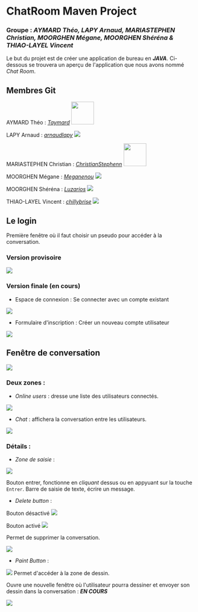 # ChatRoom Maven Project
### Groupe : _AYMARD Théo, LAPY Arnaud, MARIASTEPHEN Christian, MOORGHEN Mégane, MOORGHEN Shéréna & THIAO-LAYEL Vincent_

Le but du projet est de créer une application de bureau en **_JAVA_**. Ci-dessous se trouvera un aperçu de l'application que nous avons nommé _Chat Room_.

## Membres Git

AYMARD Théo : [_Taymard_](https://github.com/Taymard/) <img src="https://user-images.githubusercontent.com/63911484/85231851-db42b780-b3fa-11ea-9e89-467bf5726088.png" width="60" height="60">

LAPY Arnaud : [_arnaudlapy_](https://github.com/arnaudlapy/) <img src="https://user-images.githubusercontent.com/63911484/85231845-d978f400-b3fa-11ea-8d27-8d194b1e05df.png">

MARIASTEPHEN Christian : [_ChristianStephenn_](https://github.com/ChristianStephenn/) <img src="https://user-images.githubusercontent.com/63911484/85231847-da118a80-b3fa-11ea-89de-a791e4eb352d.png" width="60" height="60">

MOORGHEN Mégane : [_Meganenou_](https://github.com/Meganenou/) <img src="https://user-images.githubusercontent.com/63911484/85231848-daaa2100-b3fa-11ea-9ab5-072d2b71676b.png">

MOORGHEN Shéréna : [_Luzarios_](https://github.com/Luzarios/) <img src="https://user-images.githubusercontent.com/63911484/85231850-daaa2100-b3fa-11ea-80dc-5836774c4780.png">

THIAO-LAYEL Vincent : [_chillybrise_](https://github.com/chillybrise/) <img src="https://user-images.githubusercontent.com/63911484/85231852-db42b780-b3fa-11ea-8696-81cb96637bcb.png">

## Le login
Première fenêtre où il faut choisir un pseudo pour accéder à la conversation.
### Version provisoire
<img src="https://user-images.githubusercontent.com/63911484/85234340-fb7b7200-b40c-11ea-81ba-a7a3be07634d.png">

### Version finale (en cours)
* Espace de connexion : Se connecter avec un compte existant
<img src="https://user-images.githubusercontent.com/63911484/85234440-9ecc8700-b40d-11ea-8dca-194c9fdcf625.png">

* Formulaire d'inscription : Créer un nouveau compte utilisateur
<img src="https://user-images.githubusercontent.com/63911484/85234418-7a70aa80-b40d-11ea-95c7-bda24df0a1b8.png">

## Fenêtre de conversation

<img src="https://user-images.githubusercontent.com/63911484/85234479-f66af280-b40d-11ea-9fb0-c27486a80614.png">

### Deux zones :
* _Online users_ : dresse une liste des utilisateurs connectés.

<img src="https://user-images.githubusercontent.com/63911484/85234544-53ff3f00-b40e-11ea-9d6c-de41391e912d.png">

* _Chat_ : affichera la conversation entre les utilisateurs.

<img src="https://user-images.githubusercontent.com/63911484/85234577-8c9f1880-b40e-11ea-8dae-2d8a7a247c0c.png">

### Détails :
* _Zone de saisie_ :

<img src="https://user-images.githubusercontent.com/63911484/85234681-544c0a00-b40f-11ea-90d7-9e831da71c29.png">

Bouton entrer, fonctionne en _cliquant_ dessus ou en appyuant sur la touche `Entrer`.
Barre de saisie de texte, écrire un message.

* _Delete button_ :

Bouton désactivé
<img src="https://user-images.githubusercontent.com/63911484/85233739-ff0cfa00-b408-11ea-8dd7-784542ba0f86.png">

Bouton activé
<img src="https://user-images.githubusercontent.com/63911484/85233915-4647ba80-b40a-11ea-9781-dc40f0e8783f.png">

Permet de supprimer la conversation.

<img src="https://user-images.githubusercontent.com/63911484/85234737-d805f680-b40f-11ea-86db-ce67ee282a96.png">


* _Paint Button_ :

<img src="https://user-images.githubusercontent.com/63911484/85234785-2adfae00-b410-11ea-8016-fb1e3c8e1753.png"> Permet d'accéder à la zone de dessin. 

Ouvre une nouvelle fenêtre où l'utilisateur pourra dessiner et envoyer son dessin dans la conversation : **_EN COURS_**

<img src="https://user-images.githubusercontent.com/63911484/85234385-50b78380-b40d-11ea-86d2-83882767880a.png">
